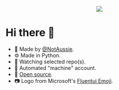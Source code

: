 <p align="center">
  <a href="https://github.com/DenverCoder1/readme-typing-svg"><img src="https://readme-typing-svg.herokuapp.com?lines=Watching+over+CardBoard.;Co-reviewing+pull+requests.;Going+beep+boop.;&center=true&width=500&height=50"></a>
</p>

# Hi there 👋

- 👤 Made by [@NotAussie](https://github.com/notaussie).
- ⚙️ Made in Python.
- 👀 Watching selected repo(s).
- 🤖 Automated "machine" account.
- 📂 [Open source](https://github.com/AussieBot/AussieBot/tree/main/Code).
- 📷 Logo from Microsoft's [Fluentui Emoji](https://github.com/microsoft/fluentui-emoji).
